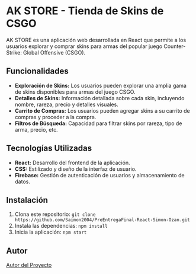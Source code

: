 # AK STORE - Tienda de Skins de CSGO

AK STORE es una aplicación web desarrollada en React que permite a los usuarios explorar y comprar skins para armas del popular juego Counter-Strike: Global Offensive (CSGO).

## Funcionalidades

- **Exploración de Skins:** Los usuarios pueden explorar una amplia gama de skins disponibles para armas del juego CSGO.
- **Detalles de Skins:** Información detallada sobre cada skin, incluyendo nombre, rareza, precio y detalles visuales.
- **Carrito de Compras:** Los usuarios pueden agregar skins a su carrito de compras y proceder a la compra.
- **Filtros de Búsqueda:** Capacidad para filtrar skins por rareza, tipo de arma, precio, etc.
  <!-- - **Autenticación de Usuarios:** Registro e inicio de sesión para los usuarios. -->
  <!-- - **Proceso de Pago:** Integración de un sistema de pago seguro para finalizar las compras. -->

## Tecnologías Utilizadas

- **React:** Desarrollo del frontend de la aplicación.
- **CSS:** Estilizado y diseño de la interfaz de usuario.
- **Firebase:** Gestión de autenticación de usuarios y almacenamiento de datos.
<!-- - **Stripe API:** Integración para el procesamiento de pagos. -->

## Instalación

1. Clona este repositorio: `git clone https://github.com/Saimon2004/PreEntregaFinal-React-Simon-Ozan.git`
2. Instala las dependencias: `npm install`
3. Inicia la aplicación: `npm start`

## Autor

[Autor del Proyecto](https://github.com/Saimon2004)
